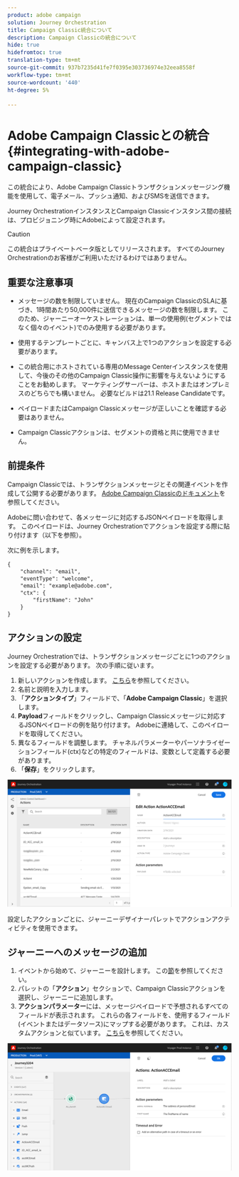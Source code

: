 ```yaml
---
product: adobe campaign
solution: Journey Orchestration
title: Campaign Classic統合について
description: Campaign Classicの統合について
hide: true
hidefromtoc: true
translation-type: tm+mt
source-git-commit: 937b7235d41fe7f0395e303736974e32eea8558f
workflow-type: tm+mt
source-wordcount: '440'
ht-degree: 5%

---
```



# Adobe Campaign Classicとの統合{#integrating-with-adobe-campaign-classic}

この統合により、Adobe Campaign Classicトランザクションメッセージング機能を使用して、電子メール、プッシュ通知、およびSMSを送信できます。

Journey OrchestrationインスタンスとCampaign Classicインスタンス間の接続は、プロビジョニング時にAdobeによって設定されます。

>[!CAUTION]
>
> この統合はプライベートベータ版としてリリースされます。 すべてのJourney Orchestrationのお客様がご利用いただけるわけではありません。

## 重要な注意事項

* メッセージの数を制限していません。 現在のCampaign ClassicのSLAに基づき、1時間あたり50,000件に送信できるメッセージの数を制限します。 このため、ジャーニーオーケストレーションは、単一の使用例(セグメントではなく個々のイベント)でのみ使用する必要があります。

* 使用するテンプレートごとに、キャンバス上で1つのアクションを設定する必要があります。

* この統合用にホストされている専用のMessage Centerインスタンスを使用して、今後のその他のCampaign Classic操作に影響を与えないようにすることをお勧めします。 マーケティングサーバーは、ホストまたはオンプレミスのどちらでも構いません。 必要なビルドは21.1 Release Candidateです。

* ペイロードまたはCampaign Classicメッセージが正しいことを確認する必要はありません。

* Campaign Classicアクションは、セグメントの資格と共に使用できません。

## 前提条件

Campaign Classicでは、トランザクションメッセージとその関連イベントを作成して公開する必要があります。 [Adobe Campaign Classicのドキュメント](https://experienceleague.adobe.com/docs/campaign-classic/using/transactional-messaging/introduction/about-transactional-messaging.html#transactional-messaging)を参照してください。

Adobeに問い合わせて、各メッセージに対応するJSONペイロードを取得します。 このペイロードは、Journey Orchestrationでアクションを設定する際に貼り付けます（以下を参照）。

次に例を示します。

```
{
    "channel": "email",
    "eventType": "welcome",
    "email": "example@adobe.com",
    "ctx": {
        "firstName": "John"
    }
}
```

## アクションの設定

Journey Orchestrationでは、トランザクションメッセージごとに1つのアクションを設定する必要があります。 次の手順に従います。

1. 新しいアクションを作成します。 [こちら](../action/action.md)を参照してください。
1. 名前と説明を入力します。
1. 「**アクションタイプ**」フィールドで、「**Adobe Campaign Classic**」を選択します。
1. **Payload**&#x200B;フィールドをクリックし、Campaign Classicメッセージに対応するJSONペイロードの例を貼り付けます。 Adobeに連絡して、このペイロードを取得してください。
1. 異なるフィールドを調整します。 チャネルパラメーターやパーソナライゼーションフィールド(ctx)などの特定のフィールドは、変数として定義する必要があります。
1. 「**保存**」をクリックします。

![](../assets/accintegration1.png)

設定したアクションごとに、ジャーニーデザイナーパレットでアクションアクティビティを使用できます。

## ジャーニーへのメッセージの追加

1. イベントから始めて、ジャーニーを設計します。 この[節](../building-journeys/journey.md)を参照してください。
1. パレットの「**アクション**」セクションで、Campaign Classicアクションを選択し、ジャーニーに追加します。
1. **アクションパラメーター**&#x200B;には、メッセージペイロードで予想されるすべてのフィールドが表示されます。 これらの各フィールドを、使用するフィールド(イベントまたはデータソース)にマップする必要があります。 これは、カスタムアクションと似ています。 [こちら](../building-journeys/using-custom-actions.md)を参照してください。

![](../assets/accintegration2.png)

